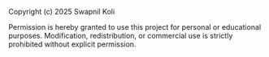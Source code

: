 Copyright (c) 2025 Swapnil Koli

Permission is hereby granted to use this project for personal or educational purposes. 
Modification, redistribution, or commercial use is strictly prohibited without explicit permission.
